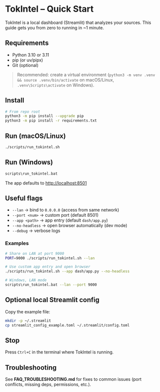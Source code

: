 # TokIntel – Quick Start

TokIntel is a local dashboard (Streamlit) that analyzes your sources. This guide gets you from zero to running in ~1 minute.

## Requirements
- Python 3.10 or 3.11
- pip (or uv/pipx)
- Git (optional)

> Recommended: create a virtual environment (`python3 -m venv .venv && source .venv/bin/activate` on macOS/Linux, `.venv\Scripts\activate` on Windows).

## Install
```bash
# From repo root
python3 -m pip install --upgrade pip
python3 -m pip install -r requirements.txt
```

## Run (macOS/Linux)

```bash
./scripts/run_tokintel.sh
```

## Run (Windows)

```bat
scripts\run_tokintel.bat
```

The app defaults to [http://localhost:8501](http://localhost:8501)

## Useful flags

* `--lan` → bind to `0.0.0.0` (access from same network)
* `--port <num>` → custom port (default 8501)
* `--app <path>` → app entry (default `dash/app.py`)
* `--no-headless` → open browser automatically (dev mode)
* `--debug` → verbose logs

### Examples

```bash
# Share on LAN at port 9000
PORT=9000 ./scripts/run_tokintel.sh --lan

# Use custom app entry and open browser
./scripts/run_tokintel.sh --app dash/app.py --no-headless

# Windows, LAN mode
scripts\run_tokintel.bat --lan --port 9000
```

## Optional local Streamlit config

Copy the example file:

```bash
mkdir -p ~/.streamlit
cp streamlit_config_example.toml ~/.streamlit/config.toml
```

## Stop

Press `Ctrl+C` in the terminal where TokIntel is running.

## Troubleshooting

See **FAQ_TROUBLESHOOTING.md** for fixes to common issues (port conflicts, missing deps, permissions, etc.).
